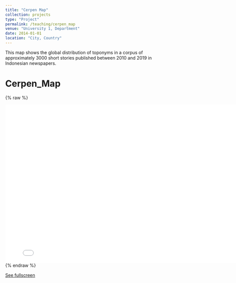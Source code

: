 ```yaml
---
title: "Cerpen Map"
collection: projects
type: "Project"
permalink: /teaching/cerpen_map
venue: "University 1, Department"
date: 2014-01-01
location: "City, Country"
---
```


This map shows the global distribution of toponyms in a corpus of approximately 3000 short stories published between 2010 and 2019 in Indonesian newspapers.

Cerpen_Map
======

{% raw %}
<div>
<iframe src="cerpen_map_file" width="800" height="500"  frameborder="0"></iframe>
</div>
{% endraw %}


[See fullscreen](cerpen_map_file)

